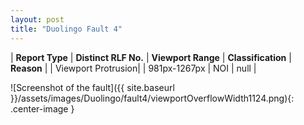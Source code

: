 ```yaml
---
layout: post
title: "Duolingo Fault 4"
---
```

| **Report Type** | **Distinct RLF No.** | **Viewport Range** | **Classification** | **Reason** |
| Viewport Protrusion|  | 981px-1267px | NOI | null | 

![Screenshot of the fault]({{ site.baseurl }}/assets/images/Duolingo/fault4/viewportOverflowWidth1124.png){: .center-image }